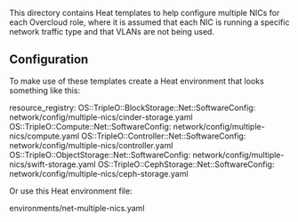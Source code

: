 This directory contains Heat templates to help configure
multiple NICs for each Overcloud role, where it is
assumed that each NIC is running a specific network
traffic type and that VLANs are not being used.

Configuration
-------------

To make use of these templates create a Heat environment that looks
something like this:

  resource\_registry:
    OS::TripleO::BlockStorage::Net::SoftwareConfig: network/config/multiple-nics/cinder-storage.yaml
    OS::TripleO::Compute::Net::SoftwareConfig: network/config/multiple-nics/compute.yaml
    OS::TripleO::Controller::Net::SoftwareConfig: network/config/multiple-nics/controller.yaml
    OS::TripleO::ObjectStorage::Net::SoftwareConfig: network/config/multiple-nics/swift-storage.yaml
    OS::TripleO::CephStorage::Net::SoftwareConfig: network/config/multiple-nics/ceph-storage.yaml

Or use this Heat environment file:

  environments/net-multiple-nics.yaml
